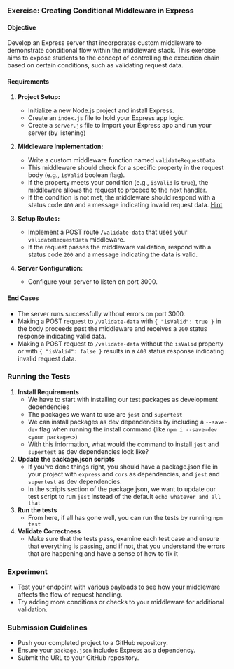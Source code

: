
### Exercise: Creating Conditional Middleware in Express

#### Objective
Develop an Express server that incorporates custom middleware to demonstrate conditional flow within the middleware stack. This exercise aims to expose students to the concept of controlling the execution chain based on certain conditions, such as validating request data.

#### Requirements

1. **Project Setup:**
   - Initialize a new Node.js project and install Express.
   - Create an `index.js` file to hold your Express app logic.
   - Create a `server.js` file to import your Express app and run your server (by listening)

2. **Middleware Implementation:**
   - Write a custom middleware function named `validateRequestData`.
   - This middleware should check for a specific property in the request body (e.g., `isValid` boolean flag).
   - If the property meets your condition (e.g., `isValid` is `true`), the middleware allows the request to proceed to the next handler.
   - If the condition is not met, the middleware should respond with a status code `400` and a message indicating invalid request data. [Hint](http://expressjs.com/en/4x/api.html#res.status)

3. **Setup Routes:**
   - Implement a POST route `/validate-data` that uses your `validateRequestData` middleware.
   - If the request passes the middleware validation, respond with a status code `200` and a message indicating the data is valid.

4. **Server Configuration:**
   - Configure your server to listen on port 3000.

#### End Cases
- The server runs successfully without errors on port 3000.
- Making a POST request to `/validate-data` with `{ "isValid": true }` in the body proceeds past the middleware and receives a `200` status response indicating valid data.
- Making a POST request to `/validate-data` without the `isValid` property or with `{ "isValid": false }` results in a `400` status response indicating invalid request data.

### Running the Tests

1. **Install Requirements**
   - We have to start with installing our test packages as development dependencies
   - The packages we want to use are `jest` and `supertest`
   - We can install packages as dev dependencies by including a `--save-dev` flag when running the install command (like `npm i --save-dev <your packages>`)
   - With this information, what would the command to install `jest` and `supertest` as dev dependencies look like?
2. **Update the package.json scripts**
   - If you've done things right, you should have a package.json file in your project with `express` and `cors` as dependencies, and `jest` and `supertest` as dev dependencies.
   - In the scripts section of the package.json, we want to update our test script to run `jest` instead of the default `echo whatever and all that`
3. **Run the tests**
   - From here, if all has gone well, you can run the tests by running `npm test`
4. **Validate Correctness**
   - Make sure that the tests pass, examine each test case and ensure that everything is passing, and if not, that you understand the errors that are happening and have a sense of how to fix it

### Experiment
- Test your endpoint with various payloads to see how your middleware affects the flow of request handling.
- Try adding more conditions or checks to your middleware for additional validation.

### Submission Guidelines
- Push your completed project to a GitHub repository.
- Ensure your `package.json` includes Express as a dependency.
- Submit the URL to your GitHub repository.

